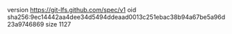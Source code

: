 version https://git-lfs.github.com/spec/v1
oid sha256:9ec14442aa4dee34d5494ddeaad0013c251ebac38b94a67be5a96d23a9746869
size 1127
